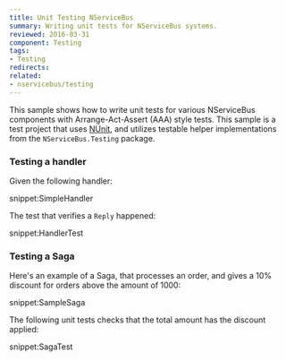 ```yaml
---
title: Unit Testing NServiceBus
summary: Writing unit tests for NServiceBus systems.
reviewed: 2016-03-31
component: Testing
tags:
- Testing
redirects:
related:
- nservicebus/testing
---
```


This sample shows how to write unit tests for various NServiceBus components with Arrange-Act-Assert (AAA) style tests. This sample is a test project that uses [NUnit](http://www.nunit.org/), and utilizes testable helper implementations from the `NServiceBus.Testing` package.


### Testing a handler

Given the following handler:

snippet:SimpleHandler

The test that verifies a `Reply` happened:

snippet:HandlerTest


### Testing a Saga

Here's an example of a Saga, that processes an order, and gives a 10% discount for orders above the amount of 1000:

snippet:SampleSaga

The following unit tests checks that the total amount has the discount applied:

snippet:SagaTest
